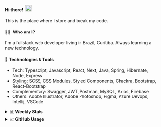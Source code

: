 #### Hi there!&nbsp;&nbsp;<img src="https://media.giphy.com/media/hvRJCLFzcasrR4ia7z/giphy.gif" width="20px">
This is the place where I store and break my code.

#### 👨‍💻 &nbsp;Who am I?
I'm a fullstack web developer living in Brazil, Curitiba. Always learning a new technology.

#### 🔧&nbsp;Technologies & Tools
- Tech: Typescript, Javascript, React, Next, Java, Spring, Hibernate, Node, Express
- Styling: SCSS, CSS Modules, Styled Components, Chackra, Bootstrap, React-Bootstrap
- Complementary: Swagger, JWT, Postman, MySQL, Axios, Firebase
- Others: Adobe Illustrator, Adobe Photoshop, Figma, Azure Devops, Intellij, VSCode


<details>
  <summary><b> 📊&nbsp;Weekly Stats</b></summary>
<!--START_SECTION:waka-->

```text
TypeScript   22 hrs 58 mins  █████████████████▒░░░░░░░   69.66 %
JavaScript   5 hrs 45 mins   ████▒░░░░░░░░░░░░░░░░░░░░   17.44 %
CSS          3 hrs 24 mins   ██▓░░░░░░░░░░░░░░░░░░░░░░   10.34 %
JSON         28 mins         ▒░░░░░░░░░░░░░░░░░░░░░░░░   01.45 %
XML          13 mins         ▒░░░░░░░░░░░░░░░░░░░░░░░░   00.69 %
Other        7 mins          ░░░░░░░░░░░░░░░░░░░░░░░░░   00.37 %
```

<!--END_SECTION:waka-->
</details>

<details>
  <summary>&#x1f4c8;<b> GitHub Usage</b></summary>
  
[![Top Langs](https://github-readme-stats.vercel.app/api/top-langs/?username=gxlpes&&langs_count=9&layout=compact)](https://github.com/anuraghazra/github-readme-stats)

</details>
